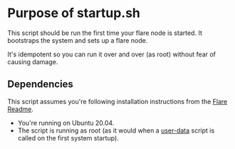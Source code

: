 # Purpose of startup.sh

This script should be run the first time your flare node is started. It bootstraps the system and sets up a flare node.

It's idempotent so you can run it over and over (as root) without fear of causing damage.

## Dependencies

This script assumes you're following installation instructions from the [Flare Readme](https://gitlab.com/flarenetwork/flare).

- You're running on Ubuntu 20.04.
- The script is running as root (as it would when a [user-data](https://docs.aws.amazon.com/AWSEC2/latest/UserGuide/user-data.html) script is called on the first system startup).
